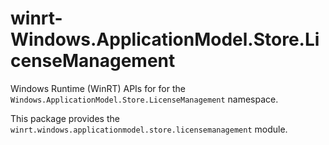 <!-- warning: Please don't edit this file. It was automatically generated. -->

# winrt-Windows.ApplicationModel.Store.LicenseManagement

Windows Runtime (WinRT) APIs for for the `Windows.ApplicationModel.Store.LicenseManagement` namespace.

This package provides the `winrt.windows.applicationmodel.store.licensemanagement` module.
